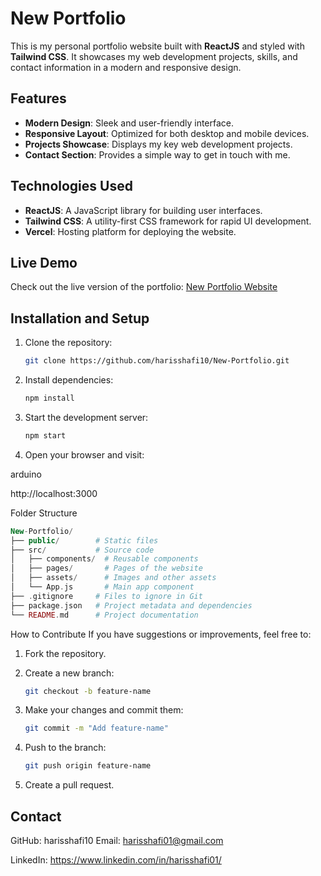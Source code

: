 # New Portfolio

This is my personal portfolio website built with **ReactJS** and styled with **Tailwind CSS**. It showcases my web development projects, skills, and contact information in a modern and responsive design.

## Features

- **Modern Design**: Sleek and user-friendly interface.
- **Responsive Layout**: Optimized for both desktop and mobile devices.
- **Projects Showcase**: Displays my key web development projects.
- **Contact Section**: Provides a simple way to get in touch with me.

## Technologies Used

- **ReactJS**: A JavaScript library for building user interfaces.
- **Tailwind CSS**: A utility-first CSS framework for rapid UI development.
- **Vercel**: Hosting platform for deploying the website.

## Live Demo

Check out the live version of the portfolio: [New Portfolio Website](https://your-deployed-link.com)

## Installation and Setup

1. Clone the repository:
   ```bash
   git clone https://github.com/harisshafi10/New-Portfolio.git
2. Install dependencies:

   ```bash 
   npm install

3. Start the development server:

   ```bash
   npm start
   
4. Open your browser and visit:

arduino 

http://localhost:3000

Folder Structure
```php
New-Portfolio/
├── public/        # Static files
├── src/           # Source code
│   ├── components/  # Reusable components
│   ├── pages/       # Pages of the website
│   ├── assets/      # Images and other assets
│   └── App.js       # Main app component
├── .gitignore     # Files to ignore in Git
├── package.json   # Project metadata and dependencies
└── README.md      # Project documentation
```
How to Contribute
If you have suggestions or improvements, feel free to:

1. Fork the repository.

2. Create a new branch:

   ```bash
   git checkout -b feature-name
3. Make your changes and commit them:

   ```bash
   git commit -m "Add feature-name"
4. Push to the branch:

   ```bash
   git push origin feature-name
5. Create a pull request.

## Contact

GitHub: harisshafi10
Email: harisshafi01@gmail.com

LinkedIn: https://www.linkedin.com/in/harisshafi01/
